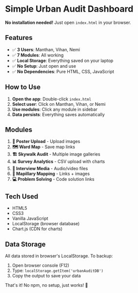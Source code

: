 # Simple Urban Audit Dashboard

**No installation needed!** Just open `index.html` in your browser.

## Features
- ✅ **3 Users**: Manthan, Vihan, Nemi
- ✅ **7 Modules**: All working
- ✅ **Local Storage**: Everything saved on your laptop
- ✅ **No Setup**: Just open and use
- ✅ **No Dependencies**: Pure HTML, CSS, JavaScript

## How to Use

1. **Open the app**: Double-click `index.html`
2. **Select user**: Click on Manthan, Vihan, or Nemi
3. **Use modules**: Click any module in sidebar
4. **Data persists**: Everything saves automatically

## Modules

1. **📸 Poster Upload** - Upload images
2. **🗺️ Ward Map** - Save map links
3. **🏗️ Skywalk Audit** - Multiple image galleries
4. **📊 Survey Analytics** - CSV upload with charts
5. **🎤 Interview Media** - Audio/video files
6. **📍 Mapillary Mapping** - Links + images
7. **💻 Problem Solving** - Code solution links

## Tech Used
- HTML5
- CSS3
- Vanilla JavaScript
- LocalStorage (browser database)
- Chart.js (CDN for charts)

## Data Storage
All data stored in browser's LocalStorage. To backup:
1. Open browser console (F12)
2. Type: `localStorage.getItem('urbanAuditDB')`
3. Copy the output to save your data

That's it! No npm, no setup, just works! 🎉
